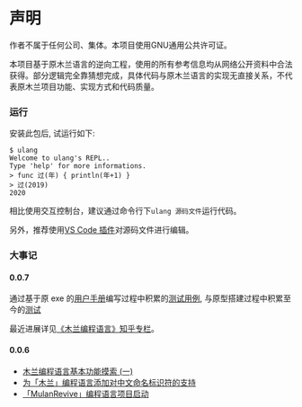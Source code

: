 # 声明

作者不属于任何公司、集体。本项目使用GNU通用公共许可证。

本项目基于原木兰语言的逆向工程，使用的所有参考信息均从网络公开资料中合法获得。部分逻辑完全靠猜想完成，具体代码与原木兰语言的实现无直接关系，不代表原木兰项目功能、实现方式和代码质量。

### 运行

安装此包后, 试运行如下:
```
$ ulang
Welcome to ulang's REPL..
Type 'help' for more informations.
> func 过(年) { println(年+1) }
> 过(2019)
2020
```

相比使用交互控制台，建议通过命令行下`ulang 源码文件`运行代码。

另外，推荐使用[VS Code 插件](https://marketplace.visualstudio.com/items?itemName=CodeInChinese.ulang)对源码文件进行编辑。

### 大事记

#### 0.0.7

通过基于原 exe 的[用户手册](https://github.com/MulanRevive/bounty/tree/master/%E5%A4%8D%E7%8E%B0%E6%96%87%E6%A1%A3/%E7%94%A8%E6%88%B7%E6%89%8B%E5%86%8C)编写过程中积累的[测试用例](https://github.com/MulanRevive/bounty/blob/master/%E6%B5%8B%E8%AF%95%E4%BB%A3%E7%A0%81/%E6%B5%8B%E8%AF%95.py), 与原型搭建过程中积累至今的[测试](https://github.com/MulanRevive/prototype/blob/master/%E6%B5%8B%E8%AF%95.py)

最近进展详见[《木兰编程语言》知乎专栏](https://zhuanlan.zhihu.com/ulang)。

#### 0.0.6

- [木兰编程语言基本功能摸索 (一)](https://zhuanlan.zhihu.com/p/103916529)
- [为「木兰」编程语言添加对中文命名标识符的支持](https://zhuanlan.zhihu.com/p/103910116)
- [「MulanRevive」编程语言项目启动](https://zhuanlan.zhihu.com/p/103895446)
